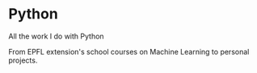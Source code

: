 # Python
All the work I do with Python

From EPFL extension's school courses on Machine Learning to personal projects.
